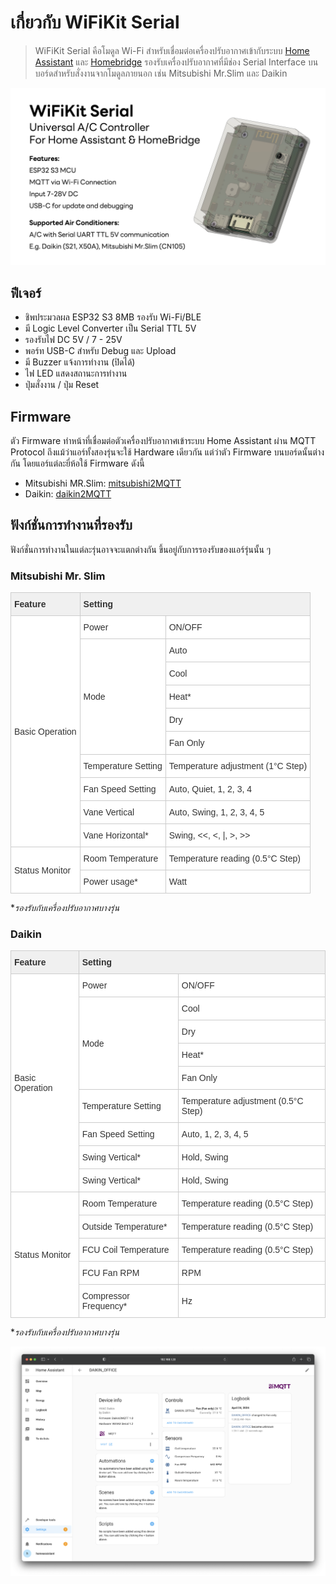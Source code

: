 # เกี่ยวกับ WiFiKit Serial

> WiFiKit Serial คือโมดูล Wi-Fi สำหรับเชื่อมต่อเครื่องปรับอากาศเข้ากับระบบ [Home Assistant](https://www.home-assistant.io/) และ [Homebridge](https://homebridge.io/) รองรับเครื่องปรับอากาศที่มีช่อง Serial Interface บนบอร์ดสำหรับสั่งงานจากโมดูลภายนอก เช่น Mitsubishi Mr.Slim และ Daikin

![header](/img/header.jpg)

## ฟีเจอร์
- ชิพประมวลผล ESP32 S3 8MB รองรับ Wi-Fi/BLE
- มี Logic Level Converter เป็น Serial TTL 5V
- รองรับไฟ DC 5V / 7 - 25V
- พอร์ท USB-C สำหรับ Debug และ Upload
- มี Buzzer แจ้งการทำงาน (ปิดได้)
- ไฟ LED แสดงสถานะการทำงาน
- ปุ่มสั่งงาน / ปุ่ม Reset

## Firmware
ตัว Firmware ทำหน้าที่เชื่อมต่อตัวเครื่องปรับอากาศเข้าระบบ Home Assistant ผ่าน MQTT Protocol
ถึงแม้ว่าแอร์ทั้งสองรุ่นจะใช้ Hardware เดียวกัน แต่ว่าตัว Firmware บนบอร์ดนั้นต่างกัน โดยแอร์แต่ละยี่ห้อใช้ Firmware ดังนี้
- Mitsubishi MR.Slim: [mitsubishi2MQTT](https://github.com/maxmacstn/mitsubishi2MQTT)
- Daikin: [daikin2MQTT](https://github.com/maxmacstn/daikin2MQTT)

## ฟังก์ชั่นการทำงานที่รองรับ
ฟังก์ชั่นการทำงานในแต่ละรุ่นอาจจะแตกต่างกัน ขึ้นอยู่กับการรองรับของแอร์รุ่นนั้น ๆ 

### Mitsubishi Mr. Slim
<style type="text/css">
.tg  {border-collapse:collapse;border-color:#ccc;border-spacing:0;}
.tg td{background-color:#fff;border-color:#ccc;border-style:solid;border-width:1px;color:#333;
  font-family:Arial, sans-serif;font-size:14px;overflow:hidden;padding:10px 5px;word-break:normal;}
.tg th{background-color:#f0f0f0;border-color:#ccc;border-style:solid;border-width:1px;color:#333;
  font-family:Arial, sans-serif;font-size:14px;font-weight:normal;overflow:hidden;padding:10px 5px;word-break:normal;  text-align: left;}

</style>
<table class="tg">
<thead>
  <tr>
    <th class="tg"><b>Feature<b></th>
    <th class="tg" colspan="2"><b>Setting<b></th>
  </tr>
</thead>
<tbody>
  <tr>
    <td class="tg-0pky" rowspan="10">Basic Operation</td>
    <td class="tg-0pky">Power</td>
    <td class="tg-0pky">ON/OFF</td>
  </tr>
  <tr>
    <td class="tg-0pky" rowspan="5">Mode</td>
    <td class="tg-0pky">Auto</td>
  </tr>
  <tr>
    <td class="tg-0pky">Cool</td>
  </tr>
  <tr>
    <td class="tg-0pky">Heat*</td>
  </tr>
  <tr>
    <td class="tg-0pky">Dry</td>
  </tr>
    <tr>
    <td class="tg-0pky">Fan Only</td>
  </tr>
  <tr>
    <td class="tg-0pky">Temperature Setting</td>
    <td class="tg-0pky">Temperature adjustment (1°C Step)</td>
  </tr>
  <tr>
    <td class="tg-0pky">Fan Speed Setting</td>
    <td class="tg-0pky">Auto, Quiet, 1, 2, 3, 4</td>
  </tr>
  <tr>
    <td class="tg-0pky"><span style="font-weight:400;font-style:normal">Vane Vertical</span></td>
    <td class="tg-0pky">Auto, Swing, 1, 2, 3, 4, 5</td>
  </tr>
  <tr>
    <td class="tg-0pky">Vane Horizontal*</td>
    <td class="tg-0pky">Swing, &lt;&lt;, &lt;, |, &gt;, &gt;&gt;</td>
  </tr>
  <tr>
    <td class="tg-0pky" rowspan="2">Status Monitor</td>
    <td class="tg-0pky">Room Temperature</td>
    <td class="tg-0pky"><span style="font-weight:400;font-style:normal">Temperature reading (0.5°C Step)</span></td>
  </tr>
  <tr>
    <td class="tg-0pky">Power usage*</td>
    <td class="tg-0pky">Watt</td>
  </tr>
</tbody>
</table>

\**รองรับกับเครื่องปรับอากาศบางรุ่น*


### Daikin

<style type="text/css">
.tg  {border-collapse:collapse;border-color:#ccc;border-spacing:0;}
.tg td{background-color:#fff;border-color:#ccc;border-style:solid;border-width:1px;color:#333;
  font-family:Arial, sans-serif;font-size:14px;overflow:hidden;padding:10px 5px;word-break:normal;}
.tg th{background-color:#f0f0f0;border-color:#ccc;border-style:solid;border-width:1px;color:#333;
  font-family:Arial, sans-serif;font-size:14px;font-weight:normal;overflow:hidden;padding:10px 5px;word-break:normal;  text-align: left;}

</style>
<table class="tg">
<thead>
  <tr>
    <th class="tg"><b>Feature<b></th>
    <th class="tg" colspan="2"><b>Setting<b></th>
  </tr>
</thead>
<tbody>
  <tr>
    <td class="tg-0pky" rowspan="9">Basic Operation</td>
    <td class="tg-0pky">Power</td>
    <td class="tg-0pky">ON/OFF</td>
  </tr>
  <tr>
    <td class="tg-0pky" rowspan="4">Mode</td>
    <td class="tg-0pky">Cool</td>
  </tr>
  <tr>
    <td class="tg-0pky">Dry</td>
  </tr>
  <tr>
    <td class="tg-0pky">Heat*</td>
  </tr>
  <tr>
    <td class="tg-0pky">Fan Only</td>
  </tr>
  <tr>
    <td class="tg-0pky">Temperature Setting</td>
    <td class="tg-0pky">Temperature adjustment (0.5°C Step)</td>
  </tr>
  <tr>
    <td class="tg-0pky">Fan Speed Setting</td>
    <td class="tg-0pky">Auto, 1, 2, 3, 4, 5</td>
  </tr>
  <tr>
    <td class="tg-0pky"><span style="font-weight:400;font-style:normal">Swing Vertical*</span></td>
    <td class="tg-0pky">Hold, Swing</td>
  </tr>
    <tr>
    <td class="tg-0pky"><span style="font-weight:400;font-style:normal">Swing Vertical*</span></td>
    <td class="tg-0pky">Hold, Swing</td>
  </tr>
  <tr>
    <td class="tg-0pky" rowspan="5">Status Monitor</td>
    <td class="tg-0pky">Room Temperature</td>
    <td class="tg-0pky"><span style="font-weight:400;font-style:normal">Temperature reading (0.5°C Step)</span></td>
  </tr>
  <tr>
    <td class="tg-0pky">Outside Temperature*</td>
    <td class="tg-0pky"><span style="font-weight:400;font-style:normal">Temperature reading (0.5°C Step)</span></td>
  </tr>
  <tr>
    <td class="tg-0pky">FCU Coil Temperature</td>
    <td class="tg-0pky"><span style="font-weight:400;font-style:normal">Temperature reading (0.5°C Step)</span></td>
  </tr>
  <tr>
    <td class="tg-0pky">FCU Fan RPM</td>
    <td class="tg-0pky">RPM</td>
  </tr>
  <tr>
    <td class="tg-0pky">Compressor Frequency*</td>
    <td class="tg-0pky">Hz</td>
  </tr>
</tbody>
</table>

\**รองรับกับเครื่องปรับอากาศบางรุ่น*

![ha-screenshot](/img/ha-conf-2.png)
